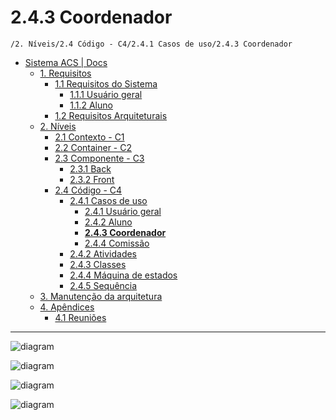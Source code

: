 # 2.4.3 Coordenador

`/2. Níveis/2.4 Código - C4/2.4.1 Casos de uso/2.4.3 Coordenador`

* [Sistema ACS | Docs](../../../../README.md)
  * [1. Requisitos](../../../../1.%20Requisitos/README.md)
    * [1.1 Requisitos do Sistema](../../../../1.%20Requisitos/1.1%20Requisitos%20do%20Sistema/README.md)
      * [1.1.1 Usuário geral](../../../../1.%20Requisitos/1.1%20Requisitos%20do%20Sistema/1.1.1%20Usu%C3%A1rio%20geral/README.md)
      * [1.1.2 Aluno](../../../../1.%20Requisitos/1.1%20Requisitos%20do%20Sistema/1.1.2%20Aluno/README.md)
    * [1.2 Requisitos Arquiteturais](../../../../1.%20Requisitos/1.2%20Requisitos%20Arquiteturais/README.md)
  * [2. Níveis](../../../../2.%20N%C3%ADveis/README.md)
    * [2.1 Contexto - C1](../../../../2.%20N%C3%ADveis/2.1%20Contexto%20-%20C1/README.md)
    * [2.2 Container - C2](../../../../2.%20N%C3%ADveis/2.2%20Container%20-%20C2/README.md)
    * [2.3 Componente - C3](../../../../2.%20N%C3%ADveis/2.3%20Componente%20-%20C3/README.md)
      * [2.3.1 Back](../../../../2.%20N%C3%ADveis/2.3%20Componente%20-%20C3/2.3.1%20Back/README.md)
      * [2.3.2 Front](../../../../2.%20N%C3%ADveis/2.3%20Componente%20-%20C3/2.3.2%20Front/README.md)
    * [2.4 Código - C4](../../../../2.%20N%C3%ADveis/2.4%20C%C3%B3digo%20-%20C4/README.md)
      * [2.4.1 Casos de uso](../../../../2.%20N%C3%ADveis/2.4%20C%C3%B3digo%20-%20C4/2.4.1%20Casos%20de%20uso/README.md)
        * [2.4.1 Usuário geral](../../../../2.%20N%C3%ADveis/2.4%20C%C3%B3digo%20-%20C4/2.4.1%20Casos%20de%20uso/2.4.1%20Usu%C3%A1rio%20geral/README.md)
        * [2.4.2 Aluno](../../../../2.%20N%C3%ADveis/2.4%20C%C3%B3digo%20-%20C4/2.4.1%20Casos%20de%20uso/2.4.2%20Aluno/README.md)
        * [**2.4.3 Coordenador**](../../../../2.%20N%C3%ADveis/2.4%20C%C3%B3digo%20-%20C4/2.4.1%20Casos%20de%20uso/2.4.3%20Coordenador/README.md)
        * [2.4.4 Comissão](../../../../2.%20N%C3%ADveis/2.4%20C%C3%B3digo%20-%20C4/2.4.1%20Casos%20de%20uso/2.4.4%20Comiss%C3%A3o/README.md)
      * [2.4.2 Atividades](../../../../2.%20N%C3%ADveis/2.4%20C%C3%B3digo%20-%20C4/2.4.2%20Atividades/README.md)
      * [2.4.3 Classes](../../../../2.%20N%C3%ADveis/2.4%20C%C3%B3digo%20-%20C4/2.4.3%20Classes/README.md)
      * [2.4.4 Máquina de estados](../../../../2.%20N%C3%ADveis/2.4%20C%C3%B3digo%20-%20C4/2.4.4%20M%C3%A1quina%20de%20estados/README.md)
      * [2.4.5 Sequência](../../../../2.%20N%C3%ADveis/2.4%20C%C3%B3digo%20-%20C4/2.4.5%20Sequ%C3%AAncia/README.md)
  * [3. Manutenção da arquitetura](../../../../3.%20Manuten%C3%A7%C3%A3o%20da%20arquitetura/README.md)
  * [4. Apêndices](../../../../4.%20Ap%C3%AAndices/README.md)
    * [4.1 Reuniões](../../../../4.%20Ap%C3%AAndices/4.1%20Reuni%C3%B5es/README.md)

---

![diagram](https://www.plantuml.com/plantuml/svg/0/hLJDJjj04BvRyZjCuK8FCRWSshfHX4GKYKCBAeXhDF5EaXNhtNHt3ONNuO1wwB5Fu1VhU6s5cZeIbNjOQRwPRx_vsR5Fd4VhoqB1rncaINgO9k_u7CUHkv5wWnOBmDmRU-dl5G7UaJC5nL5sQemLf54Ocm4wo9ynx7lwxhE5Afdung-f870Rp4dX8euivHxrYiNswfn7wVl3e_G3duzxSNGmayfRj63fMocTh9wgN-JUrWcMJMJUHd93ZlcN7dtP45mmsVU5AmHX05MfJGXfzim3vF1dzBRwcPSAGwnWA6l4eTEBMV3bcoMZCvW690M3AtD3Ea1VMt74lclfIbJoeRVUsssmMpBVEm-JwhlKpF1barFq28A7M2uAwLprs7Gbs3rlVMXQNNukjSH5zSFB7BUQnJnugNOoyO9u0aOqCXkoakrGsPGygdMdj3OPFnzd-QkNEFhpuKUAbduqcknilaCMvaxNvDwNxJ2jNAs3RkzyEbGczPRQamJ6IT9k3S2-afgobSNxJzljXGp6OmQanMIoMuAtPT3zv-qS9BDTv44gKWow7ZwEGGhThHwYr2xsgwhfMQp_fP7yUqUxgddvARz6AuvEsE8__6y0)

![diagram](https://www.plantuml.com/plantuml/svg/0/fPJFQjj04CRl0ht3DBca1ojs2YbLZ8anzQsbr91Jm8ntnycIrQwwkqgJlauFFVKf_6APNV-DiU92GGiQxJS_VVfcqRKFw49JQVW-XbvnUTuhFlBwb6V-GPaQ7LQ08bWt2S-Q07-IjnNbsRjmJnM1hr6GnbcUEH81pHrhJfZKlUYUTozwl3wSv5avijP9CYYjAm4zY6qDfu6UGZdJ3LFBYVA1AamYlxn_9SYpinlb6zJg5phWvmw31KbmRntwMoEvRpYQWBGUfFA2J23_Fj8UDstJf9sYy4mRAysCjr0rUroZ4cc-R5bXrblC6dqR9u6evrnzvPnIQL9WPrymkCLVqMXCJoikLQo0zuQQ7CzXynxmTkOuxLipG_M4yAD14vH4TiTNT4NcKI5RJ2nSjkzw-Hpt-RCgL1hY6C6-_ee4SDCas6qSwa0n466hsdgr-BFulKq5Lg6itfgKqwsvPQPvjZlUJcVGals-gYtNzJdeQ9g7A6onlfy254MB5awrCbJUENo-sXmkAA7VLqReHj9W03oMmuQWNnHnnEqGBiZ80KFUPCHpSHnonCZs61qbvTcXEIJAuL7-9t9l6ly0oxDhlkEVqGi0)

![diagram](https://www.plantuml.com/plantuml/svg/0/fPDBRi8m48Rtbdo7AMnWGNYeGbMA8gIgFG0S81gS4RXrR6exj9o7HK_G4t2ncl2cA5JgpfQ--VpFs1uwZzONkOBH2tIZXtOtwdOuSszIpz5Y3YYyiME_L0JuGSxanDcTdr5EuEOeIE64Cql2evu6fXOqdTvzkzFhrpYBduon6MdCZ8q17OZZ7kgUFdqyKKKmncFfFELOGcwxFWCQpteXqOAbzq8wkVvQVvE3JKJ0OCsbS-kLQMxAgIJJ7IaCkNGBe3bwWb-golgIEAqSqIl9C2t01Ig98SBAG4OdaNO2kmFJBIZG7CAKeh5HKfGcIsSk_EroUpRTivSwpaw7scebrGEuX6-4tTz5oyhfp8U2njNnD3Tle484KPJSx0NgIcgAfnQNZuUhXnW60wc5AZ9A4W3EAjehZxaQy8_ksqtynyxPa7GMFjiF)

![diagram](https://www.plantuml.com/plantuml/svg/0/ZPFBJiCm44Ntbl8FGxk1HPyRKAYY8WHB5kqMgPhQGslXHx4TGR-71H_I7yD9IEaZhRgnOi-zrvCpoTW7T27N2YRFCEWE1hsu31FctwLPeKCDo8Drqx1M1FX9tcfAs5LOaYRmA-IaS9umHpoWMKHDA-RqXxUz_l2kbR3qqLedoA2mBWNqmF_tq0xq5TAvocDYEfK-aCPIvAldFK72hYSOv9lawC3HHowztFnilkrDuN1rQVPNucYZuy5xQQ9Uo8KCg3IPGAy6Z_rO2VVTJuQZbcPvSE5h2GOGo7Ehq4c1WieKsXeEsb21N4o9h4FkGJGrK4bcbMJV_cBhzyOu2lAmYl2eer6gqclg-gog5x0IjakwqybE86ew1UXsimOa06qb3QKBX-lxxMWWXT586gvoGLbs8h48RAHpGIH0mfgzPPkdm5sIV2xuaEf5dSR4-kCjc9-PwgxiU81ZCYB-bBy0)

